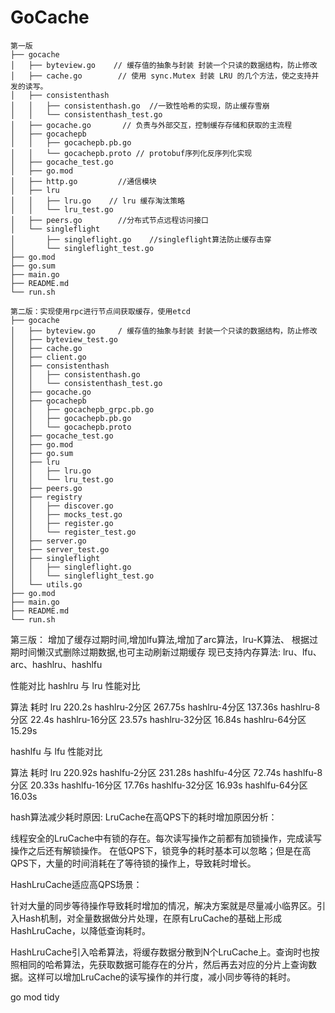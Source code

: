 # GoCache
```
第一版
├── gocache
│   ├── byteview.go    // 缓存值的抽象与封装 封装一个只读的数据结构，防止修改
│   ├── cache.go        // 使用 sync.Mutex 封装 LRU 的几个方法，使之支持并发的读写。
│   ├── consistenthash
│   │   ├── consistenthash.go  //一致性哈希的实现，防止缓存雪崩
│   │   └── consistenthash_test.go
│   ├── gocache.go       // 负责与外部交互，控制缓存存储和获取的主流程 
│   ├── gocachepb
│   │   ├── gocachepb.pb.go
│   │   └── gocachepb.proto // protobuf序列化反序列化实现
│   ├── gocache_test.go
│   ├── go.mod  
│   ├── http.go         //通信模块
│   ├── lru
│   │   ├── lru.go    // lru 缓存淘汰策略 
│   │   └── lru_test.go
│   ├── peers.go        //分布式节点远程访问接口
│   └── singleflight
│       ├── singleflight.go    //singleflight算法防止缓存击穿
│       └── singleflight_test.go
├── go.mod
├── go.sum
├── main.go
├── README.md
└── run.sh

第二版：实现使用rpc进行节点间获取缓存，使用etcd
├── gocache
│   ├── byteview.go     / 缓存值的抽象与封装 封装一个只读的数据结构，防止修改
│   ├── byteview_test.go
│   ├── cache.go
│   ├── client.go
│   ├── consistenthash
│   │   ├── consistenthash.go
│   │   └── consistenthash_test.go
│   ├── gocache.go
│   ├── gocachepb
│   │   ├── gocachepb_grpc.pb.go
│   │   ├── gocachepb.pb.go
│   │   └── gocachepb.proto
│   ├── gocache_test.go
│   ├── go.mod
│   ├── go.sum
│   ├── lru
│   │   ├── lru.go
│   │   └── lru_test.go
│   ├── peers.go
│   ├── registry
│   │   ├── discover.go
│   │   ├── mocks_test.go
│   │   ├── register.go
│   │   └── register_test.go
│   ├── server.go
│   ├── server_test.go
│   ├── singleflight
│   │   ├── singleflight.go
│   │   └── singleflight_test.go
│   └── utils.go
├── go.mod
├── main.go
├── README.md
└── run.sh
```
第三版：
增加了缓存过期时间,增加lfu算法,增加了arc算法，lru-K算法、
根据过期时间懒汉式删除过期数据,也可主动刷新过期缓存
现已支持内存算法:
lru、lfu、arc、hashlru、hashlfu

性能对比
hashlru 与 lru 性能对比

算法	耗时
lru	220.2s
hashlru-2分区	267.75s
hashlru-4分区	137.36s
hashlru-8分区	22.4s
hashlru-16分区	23.57s
hashlru-32分区	16.84s
hashlru-64分区	15.29s

hashlfu 与 lfu 性能对比

算法	耗时
lru	220.92s
hashlfu-2分区	231.28s
hashlfu-4分区	72.74s
hashlfu-8分区	20.33s
hashlfu-16分区	17.76s
hashlfu-32分区	16.93s
hashlfu-64分区	16.03s

hash算法减少耗时原因:
LruCache在高QPS下的耗时增加原因分析：

线程安全的LruCache中有锁的存在。每次读写操作之前都有加锁操作，完成读写操作之后还有解锁操作。 在低QPS下，锁竞争的耗时基本可以忽略；但是在高QPS下，大量的时间消耗在了等待锁的操作上，导致耗时增长。

HashLruCache适应高QPS场景：

针对大量的同步等待操作导致耗时增加的情况，解决方案就是尽量减小临界区。引入Hash机制，对全量数据做分片处理，在原有LruCache的基础上形成HashLruCache，以降低查询耗时。

HashLruCache引入哈希算法，将缓存数据分散到N个LruCache上。查询时也按照相同的哈希算法，先获取数据可能存在的分片，然后再去对应的分片上查询数据。这样可以增加LruCache的读写操作的并行度，减小同步等待的耗时。

go mod tidy
